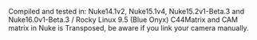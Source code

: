 Compiled and tested in: Nuke14.1v2, Nuke15.1v4, Nuke15.2v1-Beta.3 and Nuke16.0v1-Beta.3 / Rocky Linux 9.5 (Blue Onyx)
C44Matrix and CAM matrix in Nuke is Transposed, be aware if you link your camera manually.
